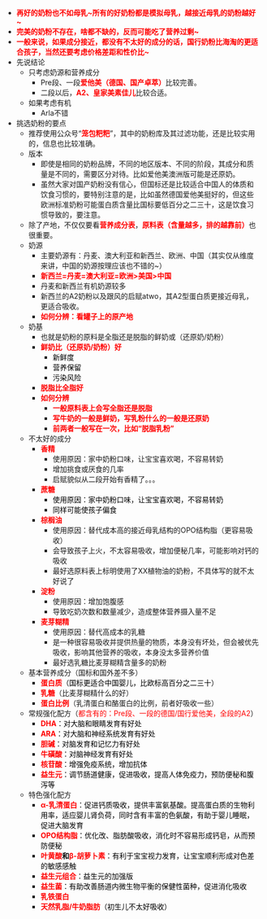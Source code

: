 <ul>
<li><span style="color: #ff0000;"><strong>再好的奶粉也不如母乳~所有的好奶粉都是模拟母乳，越接近母乳的奶粉越好~</strong></span></li>
<li><span style="color: #ff0000;"><strong>完美的奶粉不存在，啥都不缺的，反而可能吃了营养过剩~</strong></span></li>
<li><span style="color: #ff0000;"><strong>一般来说，如果成分接近，都没有不太好的成分的话，国行奶粉比海淘的更适合孩子，当然还要考虑价格差距和性价比~</strong></span></li>
<li>先说结论
<ul>
<li>只考虑奶源和营养成分
<ul>
<li>Pre段、一段<span style="color: #ff0000;"><strong>爱他美（德国、国产卓萃）</strong></span>比较完善。</li>
<li>二段以后，<strong><span style="color: #ff0000;">A2、皇家美素佳儿</span></strong>比较合适。</li>
</ul>
</li>
<li>如果考虑有机
<ul>
<li>Arla不错</li>
</ul>
</li>
</ul>
</li>
<li>挑选奶粉的要点
<ul>
<li>推荐使用公众号&ldquo;<span style="color: #ff0000;"><strong>笼包粑粑</strong></span>&rdquo;，其中的奶粉库及其过滤功能，还是比较实用的，信息也比较准确。</li>
<li>版本
<ul>
<li>即使是相同的奶粉品牌，不同的地区版本、不同的阶段，其成分和质量是不同的，需要区分对待。比如爱他美澳洲版可能是还原奶。</li>
<li>虽然大家对国产奶粉没有信心，但国标还是比较适合中国人的体质和饮食习惯的，要特别注意的是，比如虽然德国爱他美挺好的，但这些欧洲标准奶粉可能蛋白质含量比国标要低百分之二三十，这是饮食习惯导致的，要注意。</li>
</ul>
</li>
<li>除了产地，不仅仅要看<strong><span style="color: #ff0000;">营养成分表</span></strong>，<span style="color: #ff0000;"><strong>原料表（含量越多，排的越靠前）</strong></span>也很重要。</li>
<li>奶源
<ul>
<li>主要奶源有：丹麦、澳大利亚和新西兰、欧洲、中国（其实仅从维度来讲，中国的奶源按理应该也不错的~）</li>
<li><span style="color: #ff0000;"><strong>新西兰=丹麦=澳大利亚=欧洲&gt;美国&gt;中国</strong></span></li>
<li>丹麦和新西兰有机奶源较多</li>
<li>新西兰的A2奶粉以及跟风的启赋atwo，其A2型蛋白质更接近母乳，更适合吸收。</li>
<li><span style="color: #ff0000;"><strong>如何分辨：看罐子上的原产地</strong></span></li>
</ul>
</li>
<li>奶基
<ul>
<li>也就是奶粉的原料是全脂还是脱脂的鲜奶或（还原奶/奶粉）</li>
<li><span style="color: #ff0000;"><strong>鲜奶比（还原奶/奶粉）好</strong></span>
<ul>
<li><span style="color: #000000;">新鲜度</span></li>
<li><span style="color: #000000;">营养保留</span></li>
<li><span style="color: #000000;">污染风险</span></li>
</ul>
</li>
<li><span style="color: #ff0000;"><strong>脱脂比全脂好</strong></span></li>
<li><span style="color: #ff0000;"><strong>如何分辨</strong></span>
<ul>
<li><span style="color: #ff0000;"><strong>一般原料表上会写全脂还是脱脂</strong></span></li>
<li><span style="color: #ff0000;"><strong>写牛奶的一般是鲜奶，写乳粉什么的一般是还原奶</strong></span></li>
<li><span style="color: #ff0000;"><strong>前两者一般写在一次，比如&ldquo;脱脂乳粉&rdquo;</strong></span></li>
</ul>
</li>
</ul>
</li>
<li>不太好的成分
<ul>
<li><span style="color: #ff0000;"><strong>香精</strong></span>
<ul>
<li>使用原因：家中奶粉口味，让宝宝喜欢喝，不容易转奶</li>
<li>增加挑食或厌食的几率</li>
<li>启赋貌似从二段开始有香精了。。。</li>
</ul>
</li>
<li><span style="color: #ff0000;"><strong>蔗糖</strong></span>
<ul>
<li><span style="color: #000000;">使用原因：家中奶粉口味，让宝宝喜欢喝，不容易转奶</span></li>
<li><span style="color: #000000;">同样可能使孩子偏食</span></li>
</ul>
</li>
<li><span style="color: #ff0000;"><strong>棕榈油</strong></span>
<ul>
<li>使用原因：替代成本高的接近母乳结构的OPO结构脂（更容易吸收）</li>
<li>会导致孩子上火，不太容易吸收，增加便秘几率，可能影响对钙的吸收</li>
<li>最好选原料表上标明使用了XX植物油的奶粉，不具体写的就不太好说了</li>
</ul>
</li>
<li><span style="color: #ff0000;"><strong>淀粉</strong></span>
<ul>
<li>使用原因：增加饱腹感</li>
<li>导致吃奶次数和数量减少，造成整体营养摄入量不足</li>
</ul>
</li>
<li><span style="color: #ff0000;"><strong>麦芽糊精</strong></span>
<ul>
<li>使用原因：替代高成本的乳糖</li>
<li>是一种很容易吸收并提供热量的物质，本身没有坏处，但会被优先吸收，影响其他营养的吸收，本身没太多营养价值</li>
<li>最好选乳糖比麦芽糊精含量多的奶粉</li>
</ul>
</li>
</ul>
</li>
<li>基本营养成分（国标和国外差不多）
<ul>
<li><span style="color: #ff0000;"><strong>蛋白质</strong><span style="color: #000000;">（国标更适合中国婴儿，比欧标高百分之二三十）</span></span></li>
<li><span style="color: #ff0000;"><strong>乳糖</strong></span>（比麦芽糊精什么的好）</li>
<li><strong><span style="color: #ff0000;">蛋白比例</span></strong>（乳清蛋白和酪蛋白的比例，前者好吸收一些）</li>
</ul>
</li>
<li>常规强化配方（<span style="color: #ff0000;">都含有的：Pre段、一段的德国/国行爱他美，全段的A2</span>）
<ul>
<li><span style="color: #ff0000;"><strong>DHA</strong><span style="color: #000000;">：对大脑和眼睛发育有好处</span></span></li>
<li><span style="color: #ff0000;"><strong>ARA</strong><span style="color: #000000;">：对大脑和神经系统发育有好处</span></span></li>
<li><span style="color: #ff0000;"><strong>胆碱</strong><span style="color: #000000;">：对脑发育和记忆力有好处</span></span></li>
<li><span style="color: #ff0000;"><strong>牛磺酸</strong><span style="color: #000000;">：对脑神经发育有好处</span></span></li>
<li><span style="color: #ff0000;"><strong>核苷酸</strong><span style="color: #000000;">：增强免疫系统，增加抗体</span></span></li>
<li><span style="color: #ff0000;"><strong>益生元</strong><span style="color: #000000;">：调节肠道健康，促进吸收，提高人体免疫力，预防便秘和腹泻等</span></span></li>
</ul>
</li>
<li>特色强化配方
<ul>
<li><span style="color: #ff0000;"><strong>&alpha;-乳清蛋白</strong><span style="color: #000000;">：促进钙质吸收，提供丰富氨基酸。提高蛋白质的生物利用率，适应婴儿肾负荷，同时含有丰富的色氨酸，有助于婴儿睡眠，促进大脑发育</span></span></li>
<li><span style="color: #ff0000;"><strong>OPO结构脂</strong><span style="color: #000000;">：优化改、脂肪酸吸收，消化时不容易形成钙皂，从而预防便秘</span></span></li>
<li><span style="color: #ff0000;"><strong>叶黄酸<span style="color: #000000;">和</span>&beta;-胡萝卜素</strong><span style="color: #000000;">：有利于宝宝视力发育，让宝宝顺利形成对色差的敏感感触</span></span></li>
<li><span style="color: #ff0000;"><strong>益生元组合</strong><span style="color: #000000;">：益生元的加强版</span></span></li>
<li><span style="color: #ff0000;"><strong>益生菌</strong><span style="color: #000000;">：有助改善肠道内微生物平衡的保健性菌种，促进消化吸收</span></span></li>
<li><span style="color: #ff0000;"><strong>乳铁蛋白</strong></span></li>
<li><span style="color: #ff0000;"><span style="color: #000000;"><span style="color: #ff0000;"><strong>天然乳脂/牛奶脂肪</strong></span>（初生儿不太好吸收）</span></span></li>
</ul>
</li>
</ul>
</li>
</ul>